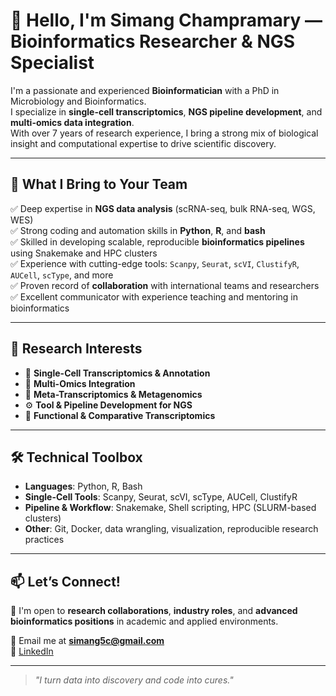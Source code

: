 # 👋 Hello, I'm Simang Champramary — Bioinformatics Researcher & NGS Specialist

I'm a passionate and experienced **Bioinformatician** with a PhD in Microbiology and Bioinformatics.  
I specialize in **single-cell transcriptomics**, **NGS pipeline development**, and **multi-omics data integration**.  
With over 7 years of research experience, I bring a strong mix of biological insight and computational expertise to drive scientific discovery.

---

## 🚀 What I Bring to Your Team

✅ Deep expertise in **NGS data analysis** (scRNA-seq, bulk RNA-seq, WGS, WES)  
✅ Strong coding and automation skills in **Python**, **R**, and **bash**  
✅ Skilled in developing scalable, reproducible **bioinformatics pipelines** using Snakemake and HPC clusters  
✅ Experience with cutting-edge tools: `Scanpy`, `Seurat`, `scVI`, `ClustifyR`, `AUCell`, `scType`, and more  
✅ Proven record of **collaboration** with international teams and researchers  
✅ Excellent communicator with experience teaching and mentoring in bioinformatics  

---

## 🧠 Research Interests

- 🧬 **Single-Cell Transcriptomics & Annotation**  
- 🔄 **Multi-Omics Integration**  
- 🧫 **Meta-Transcriptomics & Metagenomics**  
- ⚙️ **Tool & Pipeline Development for NGS**  
- 🧪 **Functional & Comparative Transcriptomics**

---

## 🛠️ Technical Toolbox

- **Languages**: Python, R, Bash  
- **Single-Cell Tools**: Scanpy, Seurat, scVI, scType, AUCell, ClustifyR  
- **Pipeline & Workflow**: Snakemake, Shell scripting, HPC (SLURM-based clusters)  
- **Other**: Git, Docker, data wrangling, visualization, reproducible research practices

---

## 📫 Let’s Connect!

💼 I'm open to **research collaborations**, **industry roles**, and **advanced bioinformatics positions** in academic and applied environments.

📧 Email me at **[simang5c@gmail.com](mailto:simang5c@gmail.com)**  
🔗 [LinkedIn](www.linkedin.com/in/simang-champramary-0b074986)

---

> _"I turn data into discovery and code into cures."_  
